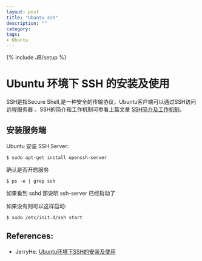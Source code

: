```yaml
---
layout: post
title: "Ubuntu ssh"
description: ""
category: 
tags: 
- Ubuntu
---
```

{% include JB/setup %}

Ubuntu 环境下 SSH 的安装及使用
========

SSH是指Secure Shell,是一种安全的传输协议，Ubuntu客户端可以通过SSH访问远程服务器 。SSH的简介和工作机制可参看上篇文章 [SSH简介及工作机制](http://blog.csdn.net/netwalk/article/details/12951031)。

安装服务端
--------

Ubuntu 安装 SSH Server:
    
    $ sudo apt-get install openssh-server

确认是否开启服务

    $ ps -e | grep ssh

如果看到 sshd 那说明 ssh-server 已经启动了

如果没有则可以这样启动: 
    
    $ sudo /etc/init.d/ssh start

References:
---------
* JerryHe. [Ubuntu环境下SSH的安装及使用](http://blog.csdn.net/netwalk/article/details/12952051)